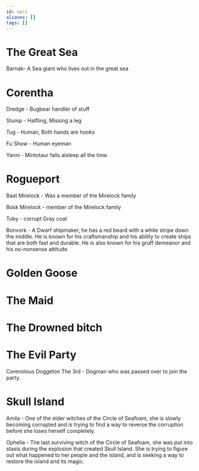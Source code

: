 ```yaml
---
id: npcs
aliases: []
tags: []
---
```



# The Great Sea

Barnak- A Sea giant who lives out in the great sea


# Corentha


 Dredge - Bugbear handler of stuff

 Stump  - Halfling, Missing a leg

 Tug    - Human, Both hands are hooks
 
 Fu`Show - Human  eyeman

 Yanni  - Mintotaur falls alsleep all the time. 


# Rogueport 

Bast Mirelock - Was a member of the Mirelock family

Bosk Mirelock -  member of the Mirelock family

Toby - corrupt Gray coat

Bonvork - A Dwarf shipmaker, he has a red beard with a white stripe down the middle. He is known for his craftsmanship and his ability to create ships that are both fast and durable. He is also known for his gruff demeanor and his no-nonsense attitude.


# Golden Goose

# The Maid

# The Drowned bitch

# The Evil Party

Corenolous Doggeton The 3rd  - Dogman who was passed over to join the party.



# Skull Island

Amila - One of the elder witches of the Circle of Seafoam, she is slowly becoming corrupted and is trying to find a way to reverse the corruption before she loses herself completely.

Ophelia - The last surviving witch of the Circle of Seafoam, she was put into stasis during the explosion that created Skull Island. She is trying to figure out what happened to her people and the island, and is seeking a way to restore the island and its magic.
